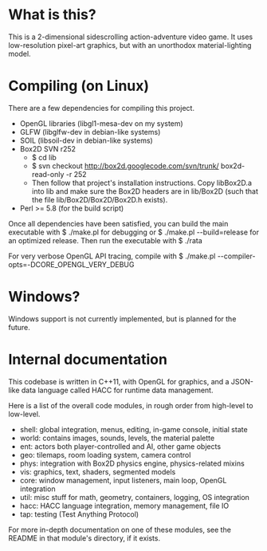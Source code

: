 What is this?
=============

This is a 2-dimensional sidescrolling action-adventure video game.  It uses
low-resolution pixel-art graphics, but with an unorthodox material-lighting
model.

Compiling (on Linux)
====================
There are a few dependencies for compiling this project.
 - OpenGL libraries (libgl1-mesa-dev on my system)
 - GLFW (libglfw-dev in debian-like systems)
 - SOIL (libsoil-dev in debian-like systems)
 - Box2D SVN r252
    - $ cd lib
    - $ svn checkout http://box2d.googlecode.com/svn/trunk/ box2d-read-only -r 252
    - Then follow that project's installation instructions.  Copy libBox2D.a
       into lib and make sure the Box2D headers are in lib/Box2D (such that the
       file lib/Box2D/Box2D/Box2D.h exists).
 - Perl >= 5.8 (for the build script)

Once all dependencies have been satisfied, you can build the main executable with
    $ ./make.pl
for debugging or
    $ ./make.pl --build=release
for an optimized release.  Then run the executable with
    $ ./rata

For very verbose OpenGL API tracing, compile with
    $ ./make.pl --compiler-opts=-DCORE_OPENGL_VERY_DEBUG

Windows?
========
Windows support is not currently implemented, but is planned for the future.

Internal documentation
======================

This codebase is written in C++11, with OpenGL for graphics, and a JSON-like
data language called HACC for runtime data management.

Here is a list of the overall code modules, in rough order from high-level
to low-level.
 - shell: global integration, menus, editing, in-game console, initial state
 - world: contains images, sounds, levels, the material palette
 - ent: actors both player-controlled and AI, other game objects
 - geo: tilemaps, room loading system, camera control
 - phys: integration with Box2D physics engine, physics-related mixins
 - vis: graphics, text, shaders, segmented models
 - core: window management, input listeners, main loop, OpenGL integration
 - util: misc stuff for math, geometry, containers, logging, OS integration
 - hacc: HACC language integration, memory management, file IO
 - tap: testing (Test Anything Protocol)

For more in-depth documentation on one of these modules, see the README in
that module's directory, if it exists.



